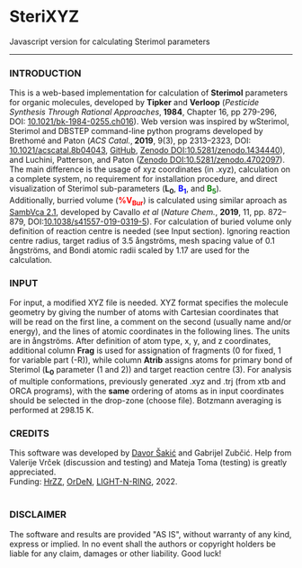 # SteriXYZ
Javascript version for calculating Sterimol parameters
<hr>
<h3>INTRODUCTION</h3>
  This is a web-based implementation for calculation of <strong>Sterimol</strong> parameters for organic molecules, developed by <strong>Tipker</strong> and <strong>Verloop</strong> (<i>Pesticide Synthesis Through Rational Approaches</i>,<strong> 1984</strong>, Chapter 16, pp 279-296, DOI: <a href="https://doi.org/10.1021/bk-1984-0255.ch016" target="_blank">10.1021/bk-1984-0255.ch016</a>). Web version was inspired by wSterimol, Sterimol and DBSTEP command-line python programs developed by Brethomé and Paton (<i>ACS Catal.</i>,<strong> 2019</strong>, 9(3), pp 2313–2323, DOI: <a href="https://doi.org/10.1021/acscatal.8b04043" target="_blank">10.1021/acscatal.8b04043</a>, <a href="https://github.com/bobbypaton/wSterimol/" target="_blank">GitHub</a>, <a href="https://zenodo.org/record/1434440#.Yr4kHy8RqLc" target="_blank">Zenodo DOI:10.5281/zenodo.1434440</a>), and Luchini, Patterson, and Paton (<a href="https://zenodo.org/record/4702098#.Yr4kPy8RqLc" target="_blank">Zenodo DOI:10.5281/zenodo.4702097</a>). 
The main difference is the usage of xyz coordinates (in .xyz), calculation on a complete system, no requirement for installation procedure, and direct visualization of Sterimol sub-parameters (<strong>L<sub>0</sub></strong>, <a style="color:blue;"><strong>B<sub>1</sub></strong></a>, and <a style="color:green;"><strong>B<sub>5</sub></strong></a>).<br>
Additionally, burried volume (<a style="color:red;"><strong>%V<sub>Bur</sub></strong></a>) is calculated using similar aproach as <a href="https://www.molnac.unisa.it/OMtools/sambvca2.1/info/info.html" target="_blank">SambVca 2.1</a>, developed by Cavallo <i>et al</i> (<i>Nature Chem.</i>, <strong>2019</strong>, 11, pp. 872–879, DOI:<a href="https://doi.org/10.1038/s41557-019-0319-5" target="_blank">10.1038/s41557-019-0319-5</a>). For calculation of buried volume only definition of reaction centre is needed (see Input section). Ignoring reaction centre radius, target radius of 3.5 ångströms, mesh spacing value of 0.1 ångströms, and Bondi atomic radii scaled by 1.17 are used for the calculation.<br>
<h3>INPUT</h3> 
For input, a modified XYZ file is needed. XYZ format specifies the molecule geometry by giving the number of atoms with Cartesian coordinates that will be read on the first line, a comment on the second (usually name and/or energy), and the lines of atomic coordinates in the following lines. The units are in ångströms. After definition of atom type, x, y, and z coordinates, additional column <strong>Frag</strong> is used for assignation of fragments (0 for fixed, 1 for variable part (-R)), while column <strong>Atrib</strong> assigns atoms for primary bond of Sterimol (<strong>L<sub>0</sub></strong> parameter (1 and 2)) and target reaction centre (3). For analysis of multiple conformations, previously generated .xyz and .trj (from xtb and ORCA programs), with the <strong>same</strong> ordering of atoms as in input coordinates should be selected in the drop-zone (choose file). Botzmann averaging is performed at 298.15 K.
<h3>CREDITS </h3> This software was developed by <a href="https://scholar.google.com/citations?hl=en&user=BBURjcwAAAAJ&view_op=list_works&sortby=pubdate" target="_blank">Davor Šakić</a> and Gabrijel Zubčić. Help from Valerije Vrček (discussion and testing) and Mateja Toma (testing) is greatly appreciated.<br>
Funding: <a href="http://www.hrzz.hr" target="_blank">HrZZ</a>, <a href="http://orden.pharma.hr" target="_blank">OrDeN</a>, <a href="http://light-n-ring.pharma.hr" target="_blank">LIGHT-N-RING</a>, 2022.
        <br><br> 
<h3>DISCLAIMER </h3>
The software and results are provided "AS IS", without warranty of any kind, express or implied. In no event shall the authors or copyright holders be liable for any claim, damages or other liability. Good luck!<br>
